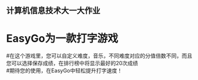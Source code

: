 ## 计算机信息技术大一大作业
# EasyGo为一款打字游戏  
#在这个游戏里，您可以自定义难度，音乐，不同难度对应的分值倍数不同，而且您可以选择保存成绩，在排行榜中将显示最好的20次成绩  
#期待您的使用，在EasyGo中轻松提升打字速度！
